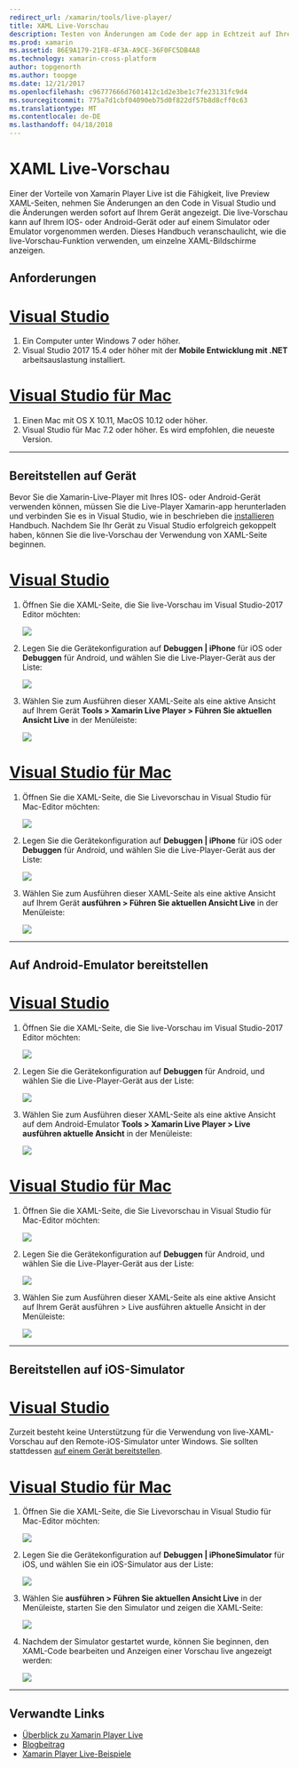```yaml
---
redirect_url: /xamarin/tools/live-player/
title: XAML Live-Vorschau
description: Testen von Änderungen am Code der app in Echtzeit auf Ihrem IOS- oder Android-Gerät
ms.prod: xamarin
ms.assetid: 86E9A179-21F8-4F3A-A9CE-36F0FC5DB4A8
ms.technology: xamarin-cross-platform
author: topgenorth
ms.author: toopge
ms.date: 12/21/2017
ms.openlocfilehash: c96777666d7601412c1d2e3be1c7fe23131fc9d4
ms.sourcegitcommit: 775a7d1cbf04090eb75d0f822df57b8d8cff0c63
ms.translationtype: MT
ms.contentlocale: de-DE
ms.lasthandoff: 04/18/2018
---
```

# <a name="xaml-live-previewing"></a>XAML Live-Vorschau

Einer der Vorteile von Xamarin Player Live ist die Fähigkeit, live Preview XAML-Seiten, nehmen Sie Änderungen an den Code in Visual Studio und die Änderungen werden sofort auf Ihrem Gerät angezeigt. Die live-Vorschau kann auf Ihrem IOS- oder Android-Gerät oder auf einem Simulator oder Emulator vorgenommen werden. Dieses Handbuch veranschaulicht, wie die live-Vorschau-Funktion verwenden, um einzelne XAML-Bildschirme anzeigen.

## <a name="requirements"></a>Anforderungen

# <a name="visual-studiotabwindows"></a>[Visual Studio](#tab/windows)

1. Ein Computer unter Windows 7 oder höher.
2. Visual Studio 2017 15.4 oder höher mit der **Mobile Entwicklung mit .NET** arbeitsauslastung installiert.

# <a name="visual-studio-for-mactabmacos"></a>[Visual Studio für Mac](#tab/macos)

1. Einen Mac mit OS X 10.11, MacOS 10.12 oder höher.
2. Visual Studio für Mac 7.2 oder höher. Es wird empfohlen, die neueste Version.

-----



<a name="deploydevice" />

## <a name="deploying-to-device"></a>Bereitstellen auf Gerät

Bevor Sie die Xamarin-Live-Player mit Ihres IOS- oder Android-Gerät verwenden können, müssen Sie die Live-Player Xamarin-app herunterladen und verbinden Sie es in Visual Studio, wie in beschrieben die [installieren](~/tools/live-player/install.md) Handbuch. Nachdem Sie Ihr Gerät zu Visual Studio erfolgreich gekoppelt haben, können Sie die live-Vorschau der Verwendung von XAML-Seite beginnen. 

# <a name="visual-studiotabwindows"></a>[Visual Studio](#tab/windows)

1. Öffnen Sie die XAML-Seite, die Sie live-Vorschau im Visual Studio-2017 Editor möchten:

    ![](live-view-images/vs-image1.png)

2. Legen Sie die Gerätekonfiguration auf **Debuggen | iPhone** für iOS oder **Debuggen** für Android, und wählen Sie die Live-Player-Gerät aus der Liste:

    ![](live-view-images/vs-image2.png)

3. Wählen Sie zum Ausführen dieser XAML-Seite als eine aktive Ansicht auf Ihrem Gerät **Tools > Xamarin Live Player > Führen Sie aktuellen Ansicht Live** in der Menüleiste:

    ![](live-view-images/vs-image3.png)

# <a name="visual-studio-for-mactabmacos"></a>[Visual Studio für Mac](#tab/macos)

1. Öffnen Sie die XAML-Seite, die Sie Livevorschau in Visual Studio für Mac-Editor möchten:

    ![](live-view-images/image1.png)

2. Legen Sie die Gerätekonfiguration auf **Debuggen | iPhone** für iOS oder **Debuggen** für Android, und wählen Sie die Live-Player-Gerät aus der Liste:

    ![](live-view-images/image2.png)

3. Wählen Sie zum Ausführen dieser XAML-Seite als eine aktive Ansicht auf Ihrem Gerät **ausführen > Führen Sie aktuellen Ansicht Live** in der Menüleiste:

    ![](live-view-images/image3.png)

-----








## <a name="deploying-to-android-emulator"></a>Auf Android-Emulator bereitstellen

# <a name="visual-studiotabvswin"></a>[Visual Studio](#tab/vswin)

1. Öffnen Sie die XAML-Seite, die Sie live-Vorschau im Visual Studio-2017 Editor möchten:

    ![](live-view-images/vs-image1.png)

2. Legen Sie die Gerätekonfiguration auf **Debuggen** für Android, und wählen Sie die Live-Player-Gerät aus der Liste:

    ![](live-view-images/vs-image4.png)

3. Wählen Sie zum Ausführen dieser XAML-Seite als eine aktive Ansicht auf dem Android-Emulator **Tools > Xamarin Live Player > Live ausführen aktuelle Ansicht** in der Menüleiste:

    ![](live-view-images/vs-image3.png)

# <a name="visual-studio-for-mactabvsmac"></a>[Visual Studio für Mac](#tab/vsmac)

1. Öffnen Sie die XAML-Seite, die Sie Livevorschau in Visual Studio für Mac-Editor möchten:

    ![](live-view-images/image7.png)

2. Legen Sie die Gerätekonfiguration auf **Debuggen** für Android, und wählen Sie die Live-Player-Gerät aus der Liste:

    ![](live-view-images/image6.png)

3. Wählen Sie zum Ausführen dieser XAML-Seite als eine aktive Ansicht auf Ihrem Gerät ausführen > Live ausführen aktuelle Ansicht in der Menüleiste:

    ![](live-view-images/image3.png)

-----





## <a name="deploying-to-ios-simulator"></a>Bereitstellen auf iOS-Simulator

# <a name="visual-studiotabvswin"></a>[Visual Studio](#tab/vswin)

Zurzeit besteht keine Unterstützung für die Verwendung von live-XAML-Vorschau auf den Remote-iOS-Simulator unter Windows. Sie sollten stattdessen [auf einem Gerät bereitstellen](#deploydevice).

# <a name="visual-studio-for-mactabvsmac"></a>[Visual Studio für Mac](#tab/vsmac)

1. Öffnen Sie die XAML-Seite, die Sie Livevorschau in Visual Studio für Mac-Editor möchten:

    ![](live-view-images/image1.png)

2. Legen Sie die Gerätekonfiguration auf **Debuggen | iPhoneSimulator** für iOS, und wählen Sie ein iOS-Simulator aus der Liste:

    ![](live-view-images/image2.png)

3. Wählen Sie **ausführen > Führen Sie aktuellen Ansicht Live** in der Menüleiste, starten Sie den Simulator und zeigen die XAML-Seite:

    ![](live-view-images/image4.png)

4. Nachdem der Simulator gestartet wurde, können Sie beginnen, den XAML-Code bearbeiten und Anzeigen einer Vorschau live angezeigt werden:

    ![](live-view-images/image5.png)  

-----








## <a name="related-links"></a>Verwandte Links

- [Überblick zu Xamarin Player Live](https://xamarin.com/live)
- [Blogbeitrag](https://blog.xamarin.com/live-player/)
- [Xamarin Player Live-Beispiele](~/tools/live-player/samples.md)
